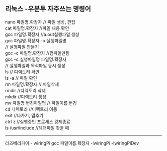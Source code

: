 ## 리눅스 -우분투 자주쓰는 명령어
nano 파일명.확장자  // 파일 생성, 편집  
cat 파일명.확장자  //파일 내용 확인   
gcc 파일명.확장자  //a.out실행파일 생성   
gcc 파일명.확장자 -o 실행파일명     
 // 실행파일 만들기   
gcc -c 파일명.확장자   //컴파일만됨   
gcc -c 실행파일명 파일명.확장자   
// 실행파일과 목적파일 동시 생성   
ls  // 디렉토리 확인   
ls -a  // 파일 확인   
rm 파일명.확장자  // 파일삭제   
rmdir //디렉토리 삭제   
mkdir  //디렉토리 생성   
mv 파일명 변경파일명  // 파일이름 변경   
cd 디렉토리  //디렉토리 이동   
exit  //나가기, 멈추기   
ctrl z //실행중인 프로세스 강제종료     
ls /usr/include   //헤더파일 찾을 때

------
라즈베리파이 - wiringPi
gcc 파일이름.확장자 -lwiringPi -lwiringPiDev
